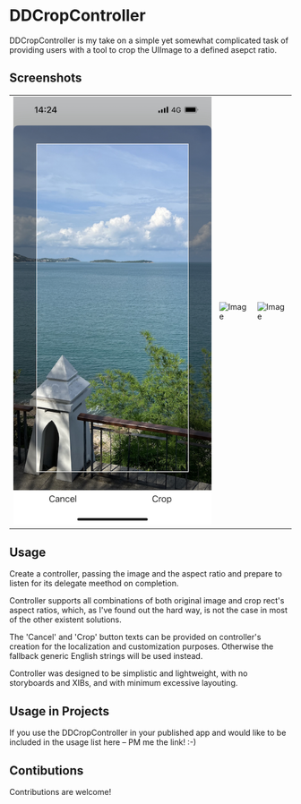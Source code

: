 # DDCropController
DDCropController is my take on a simple yet somewhat complicated task of providing users with a tool to crop the UIImage to a defined asepct ratio.

## Screenshots

|   |   |   |
|---|---|---|
| ![Image](<Screenshots/Screenshot-1.png>) | ![Image](<Screenshots/Screenshot-2.png>) | ![Image](<Screenshots/Screenshot-3.png>) |

## Usage
Create a controller, passing the image and the aspect ratio and prepare to listen for its delegate meethod on completion.

Controller supports all combinations of both original image and crop rect's aspect ratios, which, as I've found out the hard way, is not the case in most of the other existent solutions.

The 'Cancel' and 'Crop' button texts can be provided on controller's creation for the localization and customization purposes. Otherwise the fallback generic English strings will be used instead.

Controller was designed to be simplistic and lightweight, with no storyboards and XIBs, and with minimum excessive layouting.

## Usage in Projects
If you use the DDCropController in your published app and would like to be included in the usage list here – PM me the link! :-)

## Contibutions
Contributions are welcome!
